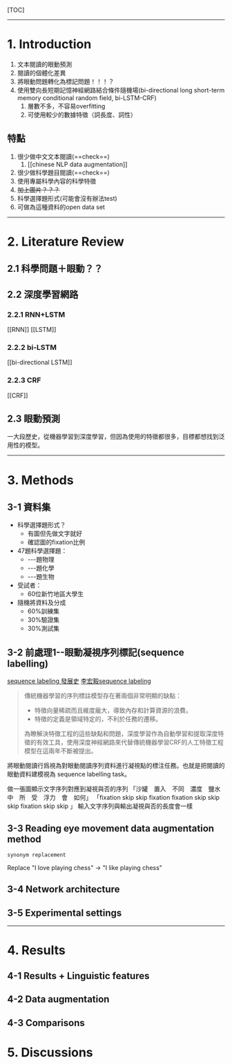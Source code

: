 [TOC]

---

# 1. Introduction
1. 文本閱讀的眼動預測
2. 閱讀的個體化差異
3. 將眼動問題轉化為標記問題！！！？
4. 使用雙向長短期記憶神經網路結合條件隨機場(bi-directional long short-term memory conditional random field, bi-LSTM-CRF)
	1. 層數不多，不容易overfitting
	2. 可使用較少的數據特徵（詞長度、詞性）

## 特點
1. 很少做中文文本閱讀(==check==)
	1. [[chinese NLP data augmentation]]
2. 很少做科學題目閱讀(==check==)
3. 使用專屬科學內容的科學特徵
4. ~~加上圖片？？？~~
5. 科學選擇題形式(可能會沒有辦法test)
6. 可做為這種資料的open data set

---

# 2.  Literature Review

## 2.1 科學問題＋眼動？？

## 2.2 深度學習網路
### 2.2.1 RNN+LSTM
[[RNN]]
[[LSTM]]
### 2.2.2 bi-LSTM
[[bi-directional LSTM]]
### 2.2.3 CRF
[[CRF]]

## 2.3 眼動預測
一大段歷史，從機器學習到深度學習，但因為使用的特徵都很多，目標都想找到泛用性的模型。


---

# 3. Methods
## 3-1 資料集
- 科學選擇題形式？
	- 有圖但先做文字就好
	- 確認圖的fixation比例
- 47題科學選擇題：
	- ---題物理
	- ---題化學
	- ---題生物
- 受試者：
	- 60位新竹地區大學生
- 隨機將資料及分成
	- 60%訓練集
	- 30%驗證集
	- 30%測試集


## 3-2 前處理1--眼動凝視序列標記(sequence labelling)
[sequence labeling 發展史](https://zhuanlan.zhihu.com/p/34828874)
[李宏毅sequence labeling](https://blog.csdn.net/oldmao_2001/article/details/104326542)


>傳統機器學習的序列標註模型存在著兩個非常明顯的缺點：
>- 特徵向量稀疏而且維度龐大，導致內存和計算資源的浪費。
>- 特徵的定義是領域特定的，不利於任務的遷移。
>
>為瞭解決特徵工程的這些缺點和問題，深度學習作為自動學習和提取深度特徵的有效工具，使用深度神經網路來代替傳統機器學習CRF的人工特徵工程模型在這兩年不斷被提出。

 將眼動閱讀行爲視為對眼動閱讀序列資料進行凝視點的標注任務。也就是把閱讀的眼動資料建模視為
sequence labelling task。

做一張圖顯示文字序列對應到凝視與否的序列
「沙罐　置入　不同　濃度　鹽水　中　所　受　浮力　會　如何」
「fixation  skip skip fixation fixation  skip skip skip fixation skip skip 」
輸入文字序列與輸出凝視與否的長度會一樣


## 3-3 Reading eye movement data augmentation method

`synonym replacement`

Replace "I love playing chess" → "I like playing chess"

## 3-4 Network architecture


## 3-5 Experimental settings

---

# 4. Results
## 4-1 Results + Linguistic features

## 4-2 Data augmentation

## 4-3 Comparisons

# 5. Discussions